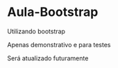 # Aula-Bootstrap
Utilizando bootstrap

Apenas demonstrativo e para testes

Será atualizado futuramente
